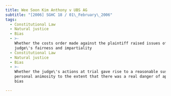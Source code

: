 ```yaml
---
title: Wee Soon Kim Anthony v UBS AG
subtitle: "[2006] SGHC 18 / 01\_February\_2006"
tags:
  - Constitutional Law
  - Natural justice
  - Bias
  - >-
    Whether the costs order made against the plaintiff raised issues of the
    judge\'s fairness and impartiality
  - Constitutional Law
  - Natural justice
  - Bias
  - >-
    Whether the judge\'s actions at trial gave rise to a reasonable suspicion of
    personal animosity to the extent that there was a real danger of apparent
    bias

---
```


